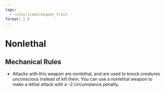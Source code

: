 ```yaml
---
tags:
  - rules/items/weapon_trait
format: 1_0
---
```

# Nonlethal

## Mechanical Rules

- Attacks with this weapon are nonlethal, and are used to knock creatures unconscious instead of kill them. You can use a nonlethal weapon to make a lethal attack with a –2 circumstance penalty.